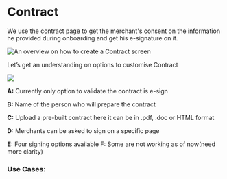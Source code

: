 # Contract

We use the contract page to get the merchant's consent on the information he provided during onboarding and get his e-signature on it.

![An overview on how to create a Contract screen](https://lh5.googleusercontent.com/Hw1OvVlmQpM3TKX1Iunn1a6T4zZtL3Av406r99KU68ZdifQ2XoB0fNPLRyqJW1zUpUVRlfVWjuEn7G81VmBsU0\_E-s61q5j0UtoJC-zEkelAwI9YKyDBHKFcF\_z6sh8Fa6uxYIQzZA914xKt\_Q)

Let’s get an understanding on options to customise Contract

![](https://lh5.googleusercontent.com/XDtG\_fPFFh3bNOACdxNAHVb-WgknSjzvSgOMxbcIb2D61NNgXFLmU3D9RSFN9E0Muj3IY2WHme0aGyDwp2oeUrUn6QGrB\_tF3CiUujzMkz4Iiw\_vz8euFxZv0LEZx83r-zCQeB6DOocYG2R-dA)

**A:** Currently only option to validate the contract is e-sign&#x20;

**B:** Name of the person who will prepare the contract&#x20;

**C:** Upload a pre-built contract here it can be in .pdf, .doc or HTML format&#x20;

**D:** Merchants can be asked to sign on a specific page&#x20;

**E:** Four signing options available F: Some are not working as of now(need more clarity)

### **Use Cases:**
